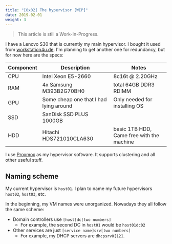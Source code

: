 ```yaml
---
title: "[0x02] The hypervisor [WIP]"
date: 2019-02-01
weight: 3
---
```


> This article is still a Work-In-Progress.

I have a Lenovo S30 that is currently my main hypervisor. I bought it used from [workstation4u.de](https://workstation4u.de). I'm planning to get another one for redundancy, but for now here are the specs:

| Component | Description | Notes |
|-|-|-|
| CPU | Intel Xeon E5-2660 | 8c16t @ 2.20GHz |
| RAM | 4x Samsung M393B2G70BH0 | total 64GB DDR3 RDIMM |
| GPU | Some cheap one that I had lying around | Only needed for installing OS |
| SSD | SanDisk SSD PLUS 1000GB |  |
| HDD | Hitachi HDS721010CLA630 | basic 1TB HDD, Came free with the machine |

I use [Proxmox](https://proxmox.com) as my hypervisor software. It supports clustering and all other useful stuff.

## Naming scheme

My current hypervisor is `host01`. I plan to name my future hypervisors `host02`, `host03`, etc.

In the beginning, my VM names were unorganized. Nowadays they all follow the same scheme:

* Domain controllers use `[host]dc[two numbers]`
  * For example, the second DC in `host01` would be `host01dc02`
* Other services are just `[service name]srv[two numbers]`
  * For example, my DHCP servers are `dhcpsrv0[12]`.